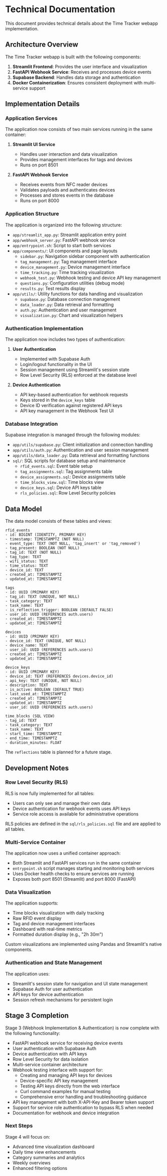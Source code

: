 # Technical Documentation

This document provides technical details about the Time Tracker webapp implementation.

## Architecture Overview

The Time Tracker webapp is built with the following components:

1. **Streamlit Frontend**: Provides the user interface and visualization
2. **FastAPI Webhook Service**: Receives and processes device events
3. **Supabase Backend**: Handles data storage and authentication
4. **Docker Containerization**: Ensures consistent deployment with multi-service support

## Implementation Details

### Application Services

The application now consists of two main services running in the same container:

1. **Streamlit UI Service**
   - Handles user interaction and data visualization
   - Provides management interfaces for tags and devices
   - Runs on port 8501

2. **FastAPI Webhook Service**
   - Receives events from NFC reader devices
   - Validates payloads and authenticates devices
   - Processes and stores events in the database
   - Runs on port 8000

### Application Structure

The application is organized into the following structure:

- `app/streamlit_app.py`: Streamlit application entry point
- `app/webhook_server.py`: FastAPI webhook service
- `app/entrypoint.sh`: Script to start both services
- `app/components/`: UI components and page layouts
  - `sidebar.py`: Navigation sidebar component with authentication
  - `tag_management.py`: Tag management interface
  - `device_management.py`: Device management interface
  - `time_tracking.py`: Time tracking visualization
  - `webhook_test.py`: Webhook testing and device API key management
  - `questions.py`: Configuration utilities (debug mode)
  - `results.py`: Test results display
- `app/utils/`: Utility functions for data handling and visualization
  - `supabase.py`: Database connection management
  - `data_loader.py`: Data retrieval and formatting
  - `auth.py`: Authentication and user management
  - `visualization.py`: Chart and visualization helpers

### Authentication Implementation

The application now includes two types of authentication:

1. **User Authentication**
   - Implemented with Supabase Auth
   - Login/logout functionality in the UI
   - Session management using Streamlit's session state
   - Row Level Security (RLS) enforced at the database level

2. **Device Authentication**
   - API key-based authentication for webhook requests
   - Keys stored in the `device_keys` table
   - Device ID verification against registered API keys
   - API key management in the Webhook Test UI

### Database Integration

Supabase integration is managed through the following modules:

- `app/utils/supabase.py`: Client initialization and connection handling
- `app/utils/auth.py`: Authentication and user session management
- `app/utils/data_loader.py`: Data retrieval and formatting functions
- `sql/`: SQL scripts for database setup and maintenance
  - `rfid_events.sql`: Event table setup
  - `tag_assignments.sql`: Tag assignments table
  - `device_assignments.sql`: Device assignments table
  - `time_blocks_view.sql`: Time blocks view
  - `device_keys.sql`: Device API keys table
  - `rls_policies.sql`: Row Level Security policies

## Data Model

The data model consists of these tables and views:

```
rfid_events
- id: BIGINT (IDENTITY, PRIMARY KEY)
- timestamp: TIMESTAMPTZ (NOT NULL)
- event_type: TEXT (NOT NULL, 'tag_insert' or 'tag_removed')
- tag_present: BOOLEAN (NOT NULL)
- tag_id: TEXT (NOT NULL)
- tag_type: TEXT
- wifi_status: TEXT
- time_status: TEXT
- device_id: TEXT
- created_at: TIMESTAMPTZ
- updated_at: TIMESTAMPTZ
```

```
tags
- id: UUID (PRIMARY KEY)
- tag_id: TEXT (UNIQUE, NOT NULL)
- task_category: TEXT
- task_name: TEXT
- is_reflection_trigger: BOOLEAN (DEFAULT FALSE)
- user_id: UUID (REFERENCES auth.users)
- created_at: TIMESTAMPTZ
- updated_at: TIMESTAMPTZ
```

```
devices
- id: UUID (PRIMARY KEY)
- device_id: TEXT (UNIQUE, NOT NULL)
- device_name: TEXT
- user_id: UUID (REFERENCES auth.users)
- created_at: TIMESTAMPTZ
- updated_at: TIMESTAMPTZ
```

```
device_keys
- id: UUID (PRIMARY KEY)
- device_id: TEXT (REFERENCES devices.device_id)
- api_key: TEXT (UNIQUE, NOT NULL)
- description: TEXT
- is_active: BOOLEAN (DEFAULT TRUE)
- last_used_at: TIMESTAMPTZ
- created_at: TIMESTAMPTZ
- updated_at: TIMESTAMPTZ
- user_id: UUID (REFERENCES auth.users)
```

```
time_blocks (SQL VIEW)
- tag_id: TEXT
- task_category: TEXT
- task_name: TEXT
- start_time: TIMESTAMPTZ
- end_time: TIMESTAMPTZ
- duration_minutes: FLOAT
```

The `reflections` table is planned for a future stage.

## Development Notes

### Row Level Security (RLS)

RLS is now fully implemented for all tables:

- Users can only see and manage their own data
- Device authentication for webhook events uses API keys
- Service role access is available for administrative operations

RLS policies are defined in the `sql/rls_policies.sql` file and are applied to all tables.

### Multi-Service Container

The application now uses a unified container approach:

- Both Streamlit and FastAPI services run in the same container
- `entrypoint.sh` script manages starting and monitoring both services
- Uses Docker health checks to ensure services are running
- Exposes both port 8501 (Streamlit) and port 8000 (FastAPI)

### Data Visualization

The application supports:
- Time blocks visualization with daily tracking
- Raw RFID event display
- Tag and device management interfaces
- Dashboard with real-time metrics
- Formatted duration display (e.g., "2h 30m")

Custom visualizations are implemented using Pandas and Streamlit's native components.

### Authentication and State Management

The application uses:
- Streamlit's session state for navigation and UI state management
- Supabase Auth for user authentication
- API keys for device authentication
- Session refresh mechanisms for persistent login

## Stage 3 Completion

Stage 3 (Webhook Implementation & Authentication) is now complete with the following functionality:

- FastAPI webhook service for receiving device events
- User authentication with Supabase Auth
- Device authentication with API keys
- Row Level Security for data isolation
- Multi-service container architecture
- Webhook testing interface with support for:
  - Creating and managing API keys for devices
  - Device-specific API key management
  - Testing API keys directly from the web interface
  - Curl command examples for manual testing
  - Comprehensive error handling and troubleshooting guidance
- API key management with both X-API-Key and Bearer token support
- Support for service role authentication to bypass RLS when needed
- Documentation for webhook and device integration

### Next Steps

Stage 4 will focus on:
- Advanced time visualization dashboard
- Daily time view enhancements
- Category summaries and analytics
- Weekly overviews
- Enhanced filtering options